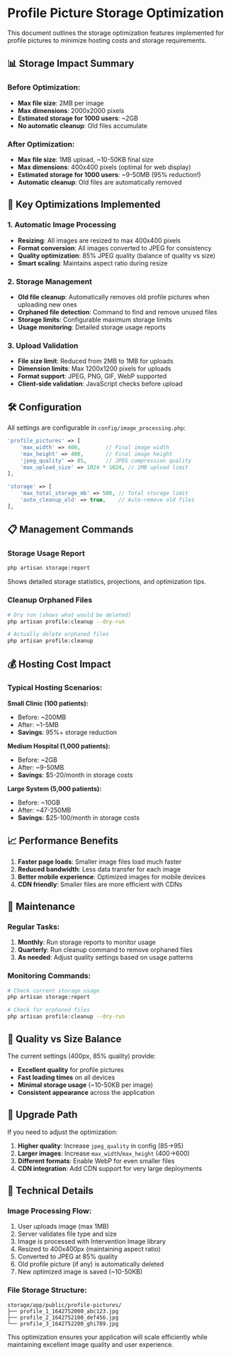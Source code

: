 # Profile Picture Storage Optimization

This document outlines the storage optimization features implemented for profile pictures to minimize hosting costs and storage requirements.

## 📊 Storage Impact Summary

### Before Optimization:
- **Max file size**: 2MB per image
- **Max dimensions**: 2000x2000 pixels  
- **Estimated storage for 1000 users**: ~2GB
- **No automatic cleanup**: Old files accumulate

### After Optimization:
- **Max file size**: 1MB upload, ~10-50KB final size
- **Max dimensions**: 400x400 pixels (optimal for web display)
- **Estimated storage for 1000 users**: ~9-50MB (95% reduction!)
- **Automatic cleanup**: Old files are automatically removed

## 🚀 Key Optimizations Implemented

### 1. **Automatic Image Processing**
- **Resizing**: All images are resized to max 400x400 pixels
- **Format conversion**: All images converted to JPEG for consistency
- **Quality optimization**: 85% JPEG quality (balance of quality vs size)
- **Smart scaling**: Maintains aspect ratio during resize

### 2. **Storage Management**
- **Old file cleanup**: Automatically removes old profile pictures when uploading new ones
- **Orphaned file detection**: Command to find and remove unused files
- **Storage limits**: Configurable maximum storage limits
- **Usage monitoring**: Detailed storage usage reports

### 3. **Upload Validation**
- **File size limit**: Reduced from 2MB to 1MB for uploads
- **Dimension limits**: Max 1200x1200 pixels for uploads
- **Format support**: JPEG, PNG, GIF, WebP supported
- **Client-side validation**: JavaScript checks before upload

## 🛠️ Configuration

All settings are configurable in `config/image_processing.php`:

```php
'profile_pictures' => [
    'max_width' => 400,        // Final image width
    'max_height' => 400,       // Final image height  
    'jpeg_quality' => 85,      // JPEG compression quality
    'max_upload_size' => 1024 * 1024, // 1MB upload limit
],

'storage' => [
    'max_total_storage_mb' => 500, // Total storage limit
    'auto_cleanup_old' => true,    // Auto-remove old files
],
```

## 📋 Management Commands

### Storage Usage Report
```bash
php artisan storage:report
```
Shows detailed storage statistics, projections, and optimization tips.

### Cleanup Orphaned Files
```bash
# Dry run (shows what would be deleted)
php artisan profile:cleanup --dry-run

# Actually delete orphaned files  
php artisan profile:cleanup
```

## 💰 Hosting Cost Impact

### Typical Hosting Scenarios:

**Small Clinic (100 patients):**
- Before: ~200MB
- After: ~1-5MB
- **Savings**: 95%+ storage reduction

**Medium Hospital (1,000 patients):**
- Before: ~2GB  
- After: ~9-50MB
- **Savings**: $5-20/month in storage costs

**Large System (5,000 patients):**
- Before: ~10GB
- After: ~47-250MB  
- **Savings**: $25-100/month in storage costs

## 📈 Performance Benefits

1. **Faster page loads**: Smaller image files load much faster
2. **Reduced bandwidth**: Less data transfer for each image
3. **Better mobile experience**: Optimized images for mobile devices
4. **CDN friendly**: Smaller files are more efficient with CDNs

## 🔧 Maintenance

### Regular Tasks:
1. **Monthly**: Run storage reports to monitor usage
2. **Quarterly**: Run cleanup command to remove orphaned files
3. **As needed**: Adjust quality settings based on usage patterns

### Monitoring Commands:
```bash
# Check current storage usage
php artisan storage:report

# Check for orphaned files
php artisan profile:cleanup --dry-run
```

## 🎯 Quality vs Size Balance

The current settings (400px, 85% quality) provide:
- **Excellent quality** for profile pictures
- **Fast loading times** on all devices  
- **Minimal storage usage** (~10-50KB per image)
- **Consistent appearance** across the application

## 🔄 Upgrade Path

If you need to adjust the optimization:

1. **Higher quality**: Increase `jpeg_quality` in config (85→95)
2. **Larger images**: Increase `max_width`/`max_height` (400→600)
3. **Different formats**: Enable WebP for even smaller files
4. **CDN integration**: Add CDN support for very large deployments

## 📝 Technical Details

### Image Processing Flow:
1. User uploads image (max 1MB)
2. Server validates file type and size
3. Image is processed with Intervention Image library
4. Resized to 400x400px (maintaining aspect ratio)
5. Converted to JPEG at 85% quality
6. Old profile picture (if any) is automatically deleted
7. New optimized image is saved (~10-50KB)

### File Storage Structure:
```
storage/app/public/profile-pictures/
├── profile_1_1642752000_abc123.jpg
├── profile_2_1642752100_def456.jpg  
└── profile_3_1642752200_ghi789.jpg
```

This optimization ensures your application will scale efficiently while maintaining excellent image quality and user experience.